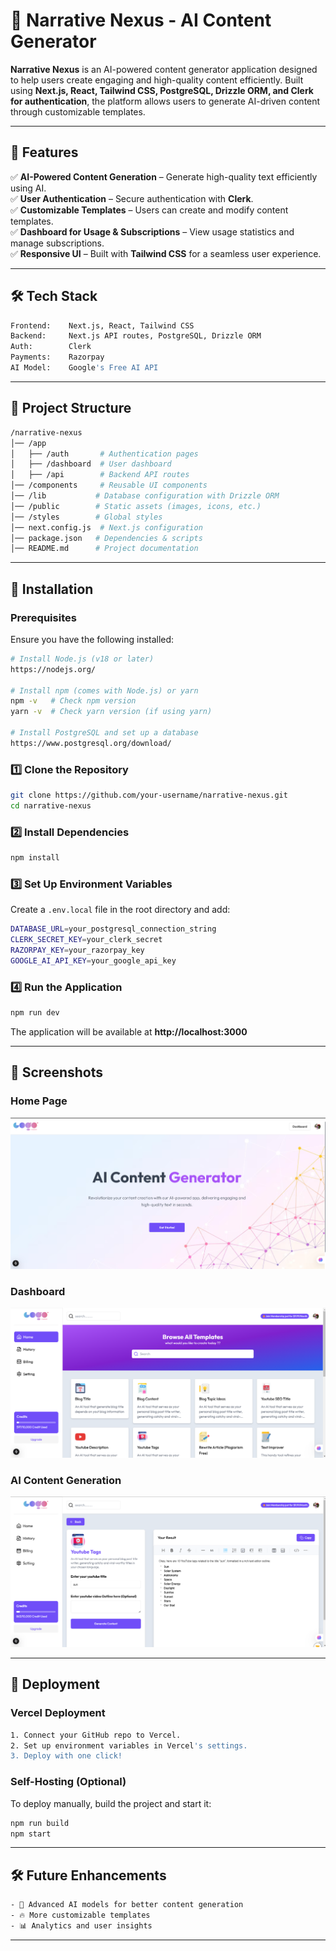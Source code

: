 # 📌 Narrative Nexus - AI Content Generator  

**Narrative Nexus** is an AI-powered content generator application designed to help users create engaging and high-quality content efficiently. Built using **Next.js, React, Tailwind CSS, PostgreSQL, Drizzle ORM, and Clerk for authentication**, the platform allows users to generate AI-driven content through customizable templates.  

---

## 🚀 Features  

✅ **AI-Powered Content Generation** – Generate high-quality text efficiently using AI.  
✅ **User Authentication** – Secure authentication with **Clerk**.  
✅ **Customizable Templates** – Users can create and modify content templates.  
✅ **Dashboard for Usage & Subscriptions** – View usage statistics and manage subscriptions.  
✅ **Responsive UI** – Built with **Tailwind CSS** for a seamless user experience.  

---

## 🛠 Tech Stack  

```bash
Frontend:    Next.js, React, Tailwind CSS  
Backend:     Next.js API routes, PostgreSQL, Drizzle ORM  
Auth:        Clerk  
Payments:    Razorpay  
AI Model:    Google's Free AI API  
```

---

## 📂 Project Structure  

```bash
/narrative-nexus
│── /app
│   ├── /auth       # Authentication pages
│   ├── /dashboard  # User dashboard
│   ├── /api        # Backend API routes
│── /components     # Reusable UI components
│── /lib           # Database configuration with Drizzle ORM
│── /public        # Static assets (images, icons, etc.)
│── /styles        # Global styles
│── next.config.js  # Next.js configuration
│── package.json   # Dependencies & scripts
│── README.md      # Project documentation
```

---

## 🔧 Installation  

### **Prerequisites**  
Ensure you have the following installed:  

```sh
# Install Node.js (v18 or later)
https://nodejs.org/

# Install npm (comes with Node.js) or yarn
npm -v   # Check npm version
yarn -v  # Check yarn version (if using yarn)

# Install PostgreSQL and set up a database
https://www.postgresql.org/download/
```

### **1️⃣ Clone the Repository**  
```sh
git clone https://github.com/your-username/narrative-nexus.git
cd narrative-nexus
```

### **2️⃣ Install Dependencies**  
```sh
npm install
```

### **3️⃣ Set Up Environment Variables**  
Create a `.env.local` file in the root directory and add:  

```sh
DATABASE_URL=your_postgresql_connection_string
CLERK_SECRET_KEY=your_clerk_secret
RAZORPAY_KEY=your_razorpay_key
GOOGLE_AI_API_KEY=your_google_api_key
```

### **4️⃣ Run the Application**  
```sh
npm run dev
```
The application will be available at **http://localhost:3000**  

---

## 📸 Screenshots  

### **Home Page**
![Home Page](https://github.com/shivanisharma16/Narrative-Nexus/blob/main/home.png?raw=true)  

### **Dashboard**
![Dashboard](https://github.com/shivanisharma16/Narrative-Nexus/blob/main/Dashboard.png?raw=true)  

### **AI Content Generation**
![AI Generator](https://github.com/shivanisharma16/Narrative-Nexus/blob/main/Output.png?raw=true)  

---

## 🚀 Deployment  

### **Vercel Deployment**  
```bash
1. Connect your GitHub repo to Vercel.  
2. Set up environment variables in Vercel's settings.  
3. Deploy with one click!  
```

### **Self-Hosting (Optional)**  
To deploy manually, build the project and start it:  
```sh
npm run build
npm start
```

---

## 🛠 Future Enhancements  

```bash
- 🌟 Advanced AI models for better content generation  
- 🔥 More customizable templates  
- 📊 Analytics and user insights  
```

---

